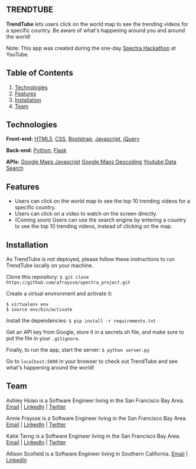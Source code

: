 TRENDTUBE
---
**TrendTube** lets users click on the world map to see the trending videos for a specific country. Be aware of what's happening around you and around the world!

Note: This app was created during the one-day [Spectra Hackathon](http://sospectra.com) at YouTube.

## Table of Contents
1. [Technologies](#technologies)
2. [Features](#features)
3. [Installation](#installation)
4. [Team](#team)

## <a name="technologies"></a>Technologies
**Front-end:** [HTML5](http://www.w3schools.com/html/), [CSS](http://www.w3schools.com/css/), [Bootstrap](http://getbootstrap.com), [Javascript](https://developer.mozilla.org/en-US/docs/Web/JavaScript), [jQuery](https://jquery.com/)

**Back-end:** [Python](https://www.python.org/), [Flask](http://flask.pocoo.org/)

**APIs:** [Google Maps Javascript](https://developers.google.com/maps/documentation/javascript)
          [Google Maps Geocoding](https://developers.google.com/maps/documentation/geocoding)
          [Youtube Data Search](https://developers.google.com/youtube/v3)

## <a name="features"></a>Features
+ Users can click on the world map to see the top 10 trending videos for a specific country.
+ Users can click on a video to watch on the screen directly. 
+ (Coming soon) Users can use the search engine by entering a country to see the top 10 trending videos, instead of clicking on the map.

## <a name="installation"></a>Installation
As TrendTube is not deployed, please follow these instructions to run TrendTube locally on your machine.

Clone this repository:
```$ git clone https://github.com/afraysse/spectra_project.git```

Create a virtual environment and activate it:
```
$ virtualenv env
$ source env/bin/activate
```

Install the dependencies:
```$ pip install -r requirements.txt```

Get an API key from Google, store it in a secrets.sh file, and make sure to put the file in your `.gitignore`.

Finally, to run the app, start the server:
```$ python server.py```

Go to ```localhost:5000``` in your browser to check out TrendTube and see what's happening around the world!

## <a name="team"></a>Team 
Ashley Hsiao is a Software Engineer living in the San Francisco Bay Area.
[Email](mailto:aiyihsiao@gmail.com) | [LinkedIn](https://linkedin.com/in/ashleyhsia0) | [Twitter](http://twitter.com/ashleyhsia0)

Annie Fraysse is a Software Engineer living in the San Francisco Bay Area.
[Email](mailto:fraysse.anne@gmail.com) | [LinkedIn](https://www.linkedin.com/in/annefraysse) | [Twitter](http://twitter.com/passtheteapls)

Katie Tarng is a Software Engineer living in the San Francisco Bay Area.
[Email](mailto:katietarng@gmail.com) | [LinkedIn](https://www.linkedin.com/in/katietarng) | [Twitter](http://twitter.com/katiecodes23)

Allison Scofield is a Software Engineer living in Southern California. 
[Email](mailto:allisonscofield@gmail.com) | [LinkedIn](https://www.linkedin.com/in/allisonscofield)